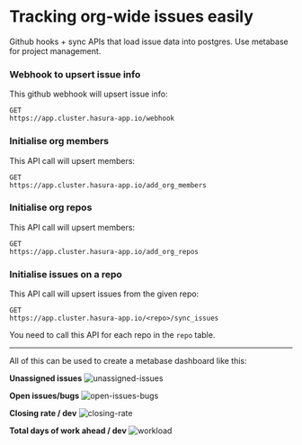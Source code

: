 # Tracking org-wide issues easily
Github hooks + sync APIs that load issue data into postgres.
Use metabase for project management.

### Webhook to upsert issue info
This github webhook will upsert issue info:

```http
GET
https://app.cluster.hasura-app.io/webhook
```

### Initialise org members
This API call will upsert members:

```http
GET
https://app.cluster.hasura-app.io/add_org_members
```

### Initialise org repos
This API call will upsert members:

```http
GET
https://app.cluster.hasura-app.io/add_org_repos
```

### Initialise issues on a repo
This API call will upsert issues from the given repo:

```http
GET
https://app.cluster.hasura-app.io/<repo>/sync_issues
```

You need to call this API for each repo in the `repo` table.

-----------------------------------------------------------

All of this can be used to create a metabase dashboard like this:

**Unassigned issues**
![unassigned-issues](https://raw.githubusercontent.com/hasura/issues/master/screenshots/unassigned-issues.png)

**Open issues/bugs**
![open-issues-bugs](https://raw.githubusercontent.com/hasura/issues/master/screenshots/open-issues-open-bugs.png)

**Closing rate / dev**
![closing-rate](https://raw.githubusercontent.com/hasura/issues/master/screenshots/avg-days-to-close-issue-per-dev.png)

**Total days of work ahead / dev**
![workload](https://raw.githubusercontent.com/hasura/issues/master/screenshots/total-days-required-by-each-dev-to-close-open-issues.png)
